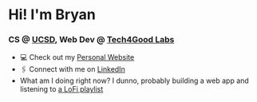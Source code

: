 # Hi! I'm Bryan

### CS @ [UCSD](https://ucsd.edu), Web Dev @ [Tech4Good Labs](https://tech4good.soe.ucsc.edu/#/)

- 💻 Check out my [Personal Website](https://bryanmin.me)
- 🖇 Connect with me on [LinkedIn](https://www.linkedin.com/in/bryanmin/)
- What am I doing right now? I dunno, probably building a web app and listening to [a LoFi playlist](https://open.spotify.com/playlist/5jqxOJJ0Hjdqd8KCddH9cY?si=cd89e18fec35484f)



<!---
bdhmin/bdhmin is a ✨ special ✨ repository because its `README.md` (this file) appears on your GitHub profile.
You can click the Preview link to take a look at your changes.
--->
